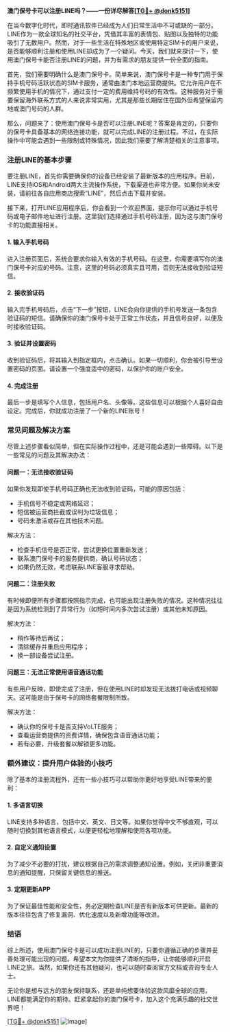 **澳门保号卡可以注册LINE吗？——一份详尽解答[[TG💪+ @donk5151](https://t.me/s/donk5151)]**

在当今数字化时代，即时通讯软件已经成为人们日常生活中不可或缺的一部分。LINE作为一款全球知名的社交平台，凭借其丰富的表情包、贴图以及独特的功能吸引了无数用户。然而，对于一些生活在特殊地区或使用特定SIM卡的用户来说，是否能够顺利注册和使用LINE却成为了一个疑问。今天，我们就来探讨一下，使用澳门保号卡能否注册LINE的问题，并为有需求的朋友提供一份全面的指南。

首先，我们需要明确什么是澳门保号卡。简单来说，澳门保号卡是一种专门用于保持手机号码活跃状态的SIM卡服务，通常由澳门本地运营商提供。它允许用户在不频繁使用手机的情况下，通过支付一定的费用维持号码的有效性。这种服务对于需要保留海外联系方式的人来说非常实用，尤其是那些长期居住在国外但希望保留内地或澳门号码的人群。

那么，问题来了：使用澳门保号卡是否可以注册LINE呢？答案是肯定的，只要你的保号卡具备基本的网络连接功能，就可以完成LINE的注册过程。不过，在实际操作中可能会遇到一些限制或特殊情况，因此我们需要了解清楚相关的注意事项。

### **注册LINE的基本步骤**

要注册LINE，首先你需要确保你的设备已经安装了最新版本的应用程序。目前，LINE支持iOS和Android两大主流操作系统，下载渠道也非常方便。如果你尚未安装，请前往各自应用商店搜索“LINE”，然后点击下载并安装。

接下来，打开LINE应用程序后，你会看到一个欢迎界面，提示你可以通过手机号码或电子邮件地址进行注册。这里我们选择通过手机号码注册，因为这与澳门保号卡的功能直接相关。

#### **1. 输入手机号码**
进入注册页面后，系统会要求你输入有效的手机号码。在这里，你需要填写你的澳门保号卡对应的号码。注意，这里的号码必须真实且可用，否则无法接收到验证短信。

#### **2. 接收验证码**
输入完手机号码后，点击“下一步”按钮，LINE会向你提供的手机号发送一条包含验证码的短信。请确保你的澳门保号卡处于正常工作状态，并且信号良好，以便及时接收验证码。

#### **3. 验证并设置密码**
收到验证码后，将其输入到指定框内，点击确认。如果一切顺利，你会被引导至设置密码的页面。请设置一个强度适中的密码，以保护你的账户安全。

#### **4. 完成注册**
最后一步是填写个人信息，包括用户名、头像等。这些信息可以根据个人喜好自由设定。完成后，你就成功注册了一个新的LINE账号！

### **常见问题及解决方案**

尽管上述步骤看似简单，但在实际操作过程中，还是可能会遇到一些障碍。以下是一些常见的问题及其解决办法：

#### **问题一：无法接收验证码**
如果你发现即使手机号码正确也无法收到验证码，可能的原因包括：
- 手机信号不稳定或网络延迟；
- 短信被运营商拦截或误判为垃圾信息；
- 号码未激活或存在其他技术问题。

解决方法：
- 检查手机信号是否正常，尝试更换位置重新发送；
- 联系澳门保号卡的服务提供商，确认号码状态；
- 如果仍然无效，考虑联系LINE客服寻求帮助。

#### **问题二：注册失败**
有时候即便所有步骤都按照指示完成，也可能出现注册失败的情况。这种情况往往是因为系统检测到了异常行为（如短时间内多次尝试注册）或其他未知原因。

解决方法：
- 稍作等待后再试；
- 清除缓存并重启应用程序；
- 换一部设备尝试注册。

#### **问题三：无法正常使用语音通话功能**
有些用户反映，即使完成了注册，但在使用LINE时却发现无法拨打电话或视频聊天。这可能是由于保号卡的网络套餐限制所致。

解决方法：
- 确认你的保号卡是否支持VoLTE服务；
- 查看运营商提供的资费详情，确保包含语音通话功能；
- 若有必要，升级套餐以解锁更多功能。

### **额外建议：提升用户体验的小技巧**

除了基本的注册流程外，还有一些小技巧可以帮助你更好地享受LINE带来的便利：

#### **1. 多语言切换**
LINE支持多种语言，包括中文、英文、日文等。如果你觉得中文不够直观，可以随时切换到其他语言模式，以便更轻松地理解和使用各项功能。

#### **2. 自定义通知设置**
为了减少不必要的打扰，建议根据自己的需求调整通知设置。例如，关闭非重要消息的通知提醒，只保留关键信息的推送。

#### **3. 定期更新APP**
为了保证最佳性能和安全性，务必定期检查LINE是否有新版本可供更新。最新的版本往往包含了修复漏洞、优化速度以及新增功能等改进。

### **结语**

综上所述，使用澳门保号卡是可以成功注册LINE的，只要你遵循正确的步骤并妥善处理可能出现的问题。希望本文为你提供了清晰的指导，让你能够顺利开启LINE之旅。当然，如果你还有其他疑问，也可以随时查阅官方文档或咨询专业人士。

无论你是想与远方的朋友保持联系，还是单纯想要体验这款风靡全球的应用，LINE都能满足你的期待。赶紧拿起你的澳门保号卡，加入这个充满乐趣的社交世界吧！

[[TG💪+ @donk5151](https://t.me/s/donk5151) ![Image](https://i.postimg.cc/rwNCRYN7/Snipaste-2025-04-30-17-27-05.png)]